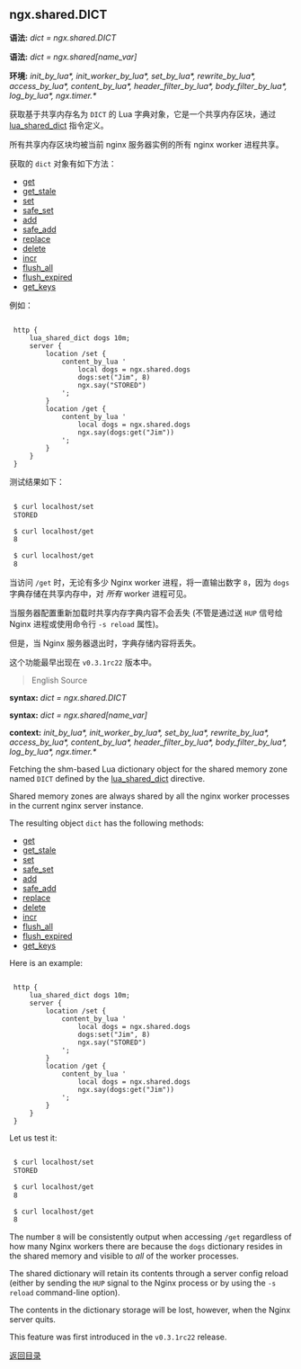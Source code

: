 ngx.shared.DICT
---------------
**语法:** *dict = ngx.shared.DICT*

**语法:** *dict = ngx.shared\[name_var\]*

**环境:** *init_by_lua&#42;, init_worker_by_lua&#42;, set_by_lua&#42;, rewrite_by_lua&#42;, access_by_lua&#42;, content_by_lua&#42;, header_filter_by_lua&#42;, body_filter_by_lua&#42;, log_by_lua&#42;, ngx.timer.&#42;*

获取基于共享内存名为 `DICT` 的 Lua 字典对象，它是一个共享内存区块，通过 [lua_shared_dict](#lua_shared_dict) 指令定义。

所有共享内存区块均被当前 nginx 服务器实例的所有 nginx worker 进程共享。

获取的 `dict` 对象有如下方法：

* [get](#ngxshareddictget)
* [get_stale](#ngxshareddictget_stale)
* [set](#ngxshareddictset)
* [safe_set](#ngxshareddictsafe_set)
* [add](#ngxshareddictadd)
* [safe_add](#ngxshareddictsafe_add)
* [replace](#ngxshareddictreplace)
* [delete](#ngxshareddictdelete)
* [incr](#ngxshareddictincr)
* [flush_all](#ngxshareddictflush_all)
* [flush_expired](#ngxshareddictflush_expired)
* [get_keys](#ngxshareddictget_keys)

例如：

```nginx

 http {
     lua_shared_dict dogs 10m;
     server {
         location /set {
             content_by_lua '
                 local dogs = ngx.shared.dogs
                 dogs:set("Jim", 8)
                 ngx.say("STORED")
             ';
         }
         location /get {
             content_by_lua '
                 local dogs = ngx.shared.dogs
                 ngx.say(dogs:get("Jim"))
             ';
         }
     }
 }
```

测试结果如下：

```bash

 $ curl localhost/set
 STORED

 $ curl localhost/get
 8

 $ curl localhost/get
 8
```

当访问 `/get` 时，无论有多少 Nginx worker 进程，将一直输出数字 `8`，因为 `dogs` 字典存储在共享内存中，对 *所有* worker 进程可见。

当服务器配置重新加载时共享内存字典内容不会丢失 (不管是通过送 `HUP` 信号给 Nginx 进程或使用命令行 `-s reload` 属性)。

但是，当 Nginx 服务器退出时，字典存储内容将丢失。

这个功能最早出现在 `v0.3.1rc22` 版本中。


> English Source

**syntax:** *dict = ngx.shared.DICT*

**syntax:** *dict = ngx.shared\[name_var\]*

**context:** *init_by_lua&#42;, init_worker_by_lua&#42;, set_by_lua&#42;, rewrite_by_lua&#42;, access_by_lua&#42;, content_by_lua&#42;, header_filter_by_lua&#42;, body_filter_by_lua&#42;, log_by_lua&#42;, ngx.timer.&#42;*

Fetching the shm-based Lua dictionary object for the shared memory zone named `DICT` defined by the [lua_shared_dict](#lua_shared_dict) directive.

Shared memory zones are always shared by all the nginx worker processes in the current nginx server instance.

The resulting object `dict` has the following methods:

* [get](#ngxshareddictget)
* [get_stale](#ngxshareddictget_stale)
* [set](#ngxshareddictset)
* [safe_set](#ngxshareddictsafe_set)
* [add](#ngxshareddictadd)
* [safe_add](#ngxshareddictsafe_add)
* [replace](#ngxshareddictreplace)
* [delete](#ngxshareddictdelete)
* [incr](#ngxshareddictincr)
* [flush_all](#ngxshareddictflush_all)
* [flush_expired](#ngxshareddictflush_expired)
* [get_keys](#ngxshareddictget_keys)

Here is an example:

```nginx

 http {
     lua_shared_dict dogs 10m;
     server {
         location /set {
             content_by_lua '
                 local dogs = ngx.shared.dogs
                 dogs:set("Jim", 8)
                 ngx.say("STORED")
             ';
         }
         location /get {
             content_by_lua '
                 local dogs = ngx.shared.dogs
                 ngx.say(dogs:get("Jim"))
             ';
         }
     }
 }
```

Let us test it:

```bash

 $ curl localhost/set
 STORED

 $ curl localhost/get
 8

 $ curl localhost/get
 8
```

The number `8` will be consistently output when accessing `/get` regardless of how many Nginx workers there are because the `dogs` dictionary resides in the shared memory and visible to *all* of the worker processes.

The shared dictionary will retain its contents through a server config reload (either by sending the `HUP` signal to the Nginx process or by using the `-s reload` command-line option).

The contents in the dictionary storage will be lost, however, when the Nginx server quits.

This feature was first introduced in the `v0.3.1rc22` release.

[返回目录](#nginx-api-for-lua)
